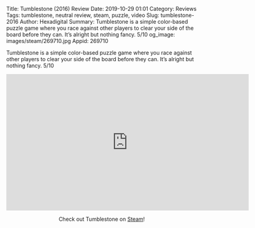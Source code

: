 Title: Tumblestone (2016) Review
Date: 2019-10-29 01:01
Category: Reviews
Tags: tumblestone, neutral review, steam, puzzle, video
Slug: tumblestone-2016
Author: Hexadigital
Summary: Tumblestone is a simple color-based puzzle game where you race against other players to clear your side of the board before they can. It’s alright but nothing fancy. 5/10
og_image: images/steam/269710.jpg
Appid: 269710

Tumblestone is a simple color-based puzzle game where you race against other players to clear your side of the board before they can. It’s alright but nothing fancy. 5/10

<center><iframe src="https://www.youtube.com/embed/a1-SjSwBmOs?feature=oembed" allow="accelerometer; autoplay; encrypted-media; gyroscope; picture-in-picture" width="640" height="360" frameborder="0"></iframe>

Check out Tumblestone on [Steam](https://store.steampowered.com/app/269710/?curator_clanid=34633900)!</center>